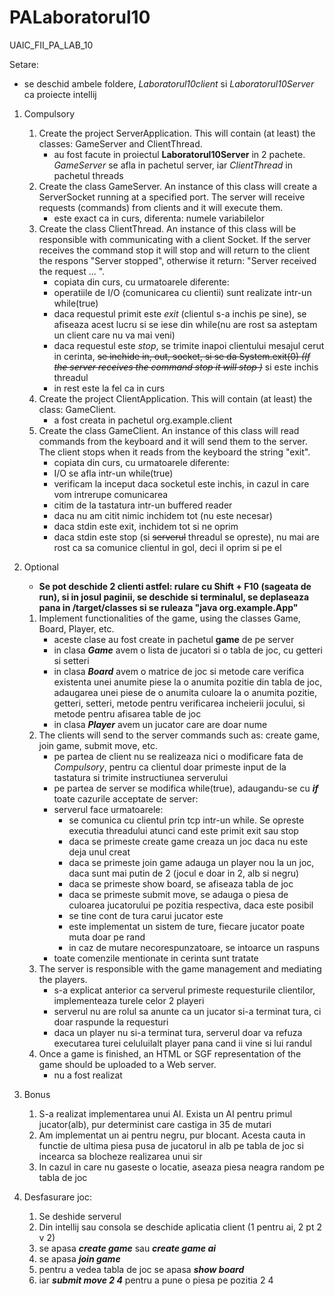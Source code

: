 # PALaboratorul10
UAIC_FII_PA_LAB_10


Setare:
   * se deschid ambele foldere, *Laboratorul10client* si *Laboratorul10Server* ca proiecte intellij
   
1. Compulsory 
    1.  Create the project ServerApplication. This will contain (at least) the classes: GameServer and ClientThread.
        * au fost facute in proiectul **Laboratorul10Server** in 2 pachete. *GameServer* se afla in pachetul server, iar *ClientThread* in pachetul threads
    2. Create the class GameServer. An instance of this class will create a ServerSocket running at a specified port. The server will receive requests (commands) from clients and it will execute them.
        * este exact ca in curs, diferenta: numele variabilelor
    3. Create the class ClientThread. An instance of this class will be responsible with communicating with a client Socket. If the server receives the command stop it will stop and will return to the client the respons "Server stopped", otherwise it return: "Server received the request ... ".
        * copiata din curs, cu urmatoarele diferente:
        * operatiile de I/O (comunicarea cu clientii) sunt realizate intr-un while(true)
        * daca requestul primit este *exit* (clientul s-a inchis pe sine), se afiseaza acest lucru si se iese din while(nu are rost sa asteptam un client care nu va mai veni)
        * daca requestul este *stop*, se trimite inapoi clientului mesajul cerut in cerinta, ~~se inchide in, out, socket, si se da System.exit(0) *(If the server receives the command stop it will stop )*~~ si este inchis threadul
        * in rest este la fel ca in curs
    4. Create the project ClientApplication. This will contain (at least) the class: GameClient.
        * a fost creata in pachetul org.example.client
    5. Create the class GameClient. An instance of this class will read commands from the keyboard and it will send them to the server. The client stops when it reads from the keyboard the string "exit".
        * copiata din curs, cu urmatoarele diferente:
        * I/O se afla intr-un while(true)
        * verificam la inceput daca socketul este inchis, in cazul in care vom intrerupe comunicarea
        * citim de la tastatura intr-un buffered reader
        * daca nu am citit nimic inchidem tot (nu este necesar)
        * daca stdin este exit, inchidem tot si ne oprim
        * daca stdin este stop (si ~~serverul~~ threadul se opreste), nu mai are rost ca sa comunice clientul in gol, deci il oprim si pe el
        
2. Optional
    * **Se pot deschide 2 clienti astfel: rulare cu Shift + F10 (sageata de run), si in josul paginii, se deschide si terminalul, se deplaseaza pana in /target/classes si se ruleaza "java org.example.App"**
    1. Implement functionalities of the game, using the classes Game, Board, Player, etc.
        * aceste clase au fost create in pachetul **game** de pe server
        * in clasa ***Game*** avem o lista de jucatori si o tabla de joc, cu getteri si setteri
        * in clasa ***Board*** avem o matrice de joc si metode care verifica existenta unei anumite piese la o anumita pozitie din tabla de joc, adaugarea unei piese de o anumita culoare la o anumita pozitie, getteri, setteri, metode pentru verificarea incheierii jocului, si metode pentru afisarea table de joc
        * in clasa ***Player*** avem un jucator care are doar nume
    2. The clients will send to the server commands such as: create game, join game, submit move, etc.
        * pe partea de client nu se realizeaza nici o modificare fata de *Compulsory*, pentru ca clientul doar primeste input de la tastatura si trimite instructiunea serverului
        * pe partea de server se modifica while(true), adaugandu-se cu ***if*** toate cazurile acceptate de server:
        * serverul face urmatoarele: 
             * se comunica cu clientul prin tcp intr-un while. Se opreste executia threadului atunci cand este primit exit sau stop
             * daca se primeste create game creaza un joc daca nu este deja unul creat
             * daca se primeste join game adauga un player nou la un joc, daca sunt mai putin de 2 (jocul e doar in 2, alb si negru)
             * daca se primeste show board, se afiseaza tabla de joc
             * daca se primeste submit move, se adauga o piesa de culoarea jucatorului pe pozitia respectiva, daca este posibil
             * se tine cont de tura carui jucator este
             * este implementat un sistem de ture, fiecare jucator poate muta doar pe rand
             * in caz de mutare necorespunzatoare, se intoarce un raspuns
         * toate comenzile mentionate in cerinta sunt tratate
    3. The server is responsible with the game management and mediating the players.
        * s-a explicat anterior ca serverul primeste requesturile clientilor, implementeaza turele celor 2 playeri
        * serverul nu are rolul sa anunte ca un jucator si-a terminat tura, ci doar raspunde la requesturi
        * daca un player nu si-a terminat tura, serverul doar va refuza executarea turei celuluilalt player pana cand ii vine si lui randul
    4. Once a game is finished, an HTML or SGF representation of the game should be uploaded to a Web server.
        * nu a fost realizat

3. Bonus
    1. S-a realizat implementarea unui AI. Exista un AI pentru primul jucator(alb), pur determinist care castiga in 35 de mutari
    2. Am implementat un ai pentru negru, pur blocant. Acesta cauta in functie de ultima piesa pusa de jucatorul in alb pe tabla de joc si incearca sa blocheze realizarea unui sir
    3. In cazul in care nu gaseste o locatie, aseaza piesa neagra random pe tabla de joc
    
4. Desfasurare joc:
    1. Se deshide serverul
    2. Din intellij sau consola se deschide aplicatia client (1 pentru ai, 2 pt 2 v 2)
    3. se apasa ***create game*** sau ***create game ai***
    4. se apasa ***join game***
    5. pentru a vedea tabla de joc se apasa ***show board***
    6. iar ***submit move 2 4*** pentru a pune o piesa pe pozitia 2 4
    

